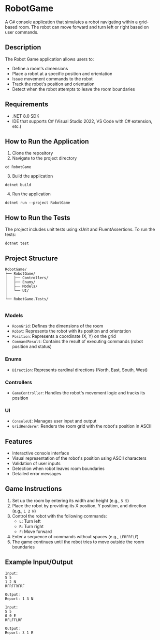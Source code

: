# RobotGame

A C# console application that simulates a robot navigating within a grid-based room. The robot can move forward and turn left or right based on user commands.

## Description

The Robot Game application allows users to:
- Define a room's dimensions
- Place a robot at a specific position and orientation
- Issue movement commands to the robot
- Track the robot's position and orientation
- Detect when the robot attempts to leave the room boundaries

## Requirements

- .NET 8.0 SDK
- IDE that supports C# (Visual Studio 2022, VS Code with C# extension, etc.)

## How to Run the Application

1. Clone the repository
2. Navigate to the project directory
```
cd RobotGame
```
3. Build the application
```
dotnet build
```
4. Run the application
```
dotnet run --project RobotGame
```

## How to Run the Tests

The project includes unit tests using xUnit and FluentAssertions. To run the tests:

```
dotnet test
```

## Project Structure

```
RobotGame/
├── RobotGame/            
│   ├── Controllers/      
│   ├── Enums/            
│   ├── Models/           
│   └── UI/               
│
└── RobotGame.Tests/           
             
```

### Models
- `RoomGrid`: Defines the dimensions of the room
- `Robot`: Represents the robot with its position and orientation
- `Position`: Represents a coordinate (X, Y) on the grid
- `CommandResult`: Contains the result of executing commands (robot position and status)

### Enums
- `Direction`: Represents cardinal directions (North, East, South, West)

### Controllers
- `GameController`: Handles the robot's movement logic and tracks its position

### UI
- `ConsoleUI`: Manages user input and output
- `GridRenderer`: Renders the room grid with the robot's position in ASCII

## Features

- Interactive console interface
- Visual representation of the robot's position using ASCII characters
- Validation of user inputs
- Detection when robot leaves room boundaries
- Detailed error messages

## Game Instructions

1. Set up the room by entering its width and height (e.g., `5 5`)
2. Place the robot by providing its X position, Y position, and direction (e.g., `1 2 N`)
3. Control the robot with the following commands:
   - `L`: Turn left
   - `R`: Turn right
   - `F`: Move forward
4. Enter a sequence of commands without spaces (e.g., `LFRFRFLF`)
5. The game continues until the robot tries to move outside the room boundaries

## Example Input/Output

```
Input:
5 5
1 2 N
RFRFFRFRF

Output:
Report: 1 3 N
```

```
Input:
5 5
0 0 E
RFLFFLRF

Output:
Report: 3 1 E
```
